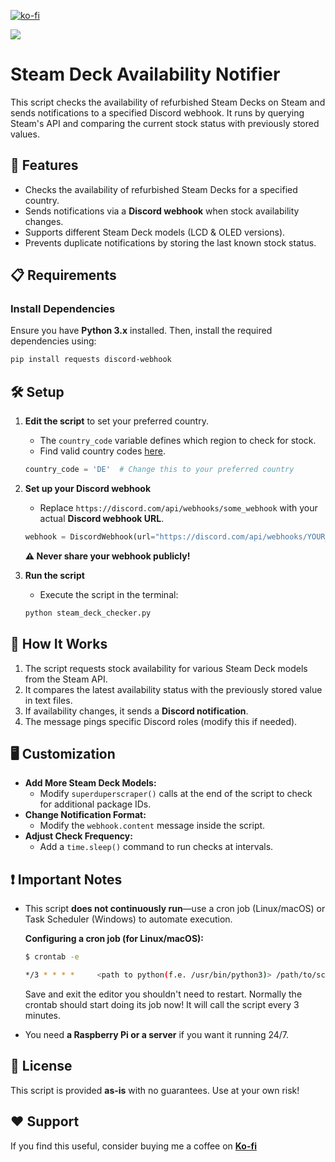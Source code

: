 [![ko-fi](https://ko-fi.com/img/githubbutton_sm.svg)](https://ko-fi.com/Y8Y41BZ8SM)

[![](https://dcbadge.limes.pink/api/server/5gpFTMkvJn)](https://discord.gg/5gpFTMkvJn)
# Steam Deck Availability Notifier

This script checks the availability of refurbished Steam Decks on Steam and sends notifications to a specified Discord webhook. It runs by querying Steam's API and comparing the current stock status with previously stored values.

## 🚀 Features
- Checks the availability of refurbished Steam Decks for a specified country.
- Sends notifications via a **Discord webhook** when stock availability changes.
- Supports different Steam Deck models (LCD & OLED versions).
- Prevents duplicate notifications by storing the last known stock status.

## 📋 Requirements
### Install Dependencies
Ensure you have **Python 3.x** installed. Then, install the required dependencies using:
```sh
pip install requests discord-webhook
```

## 🛠 Setup
1. **Edit the script** to set your preferred country.
   - The `country_code` variable defines which region to check for stock.
   - Find valid country codes [here](https://github.com/RudeySH/SteamCountries/blob/master/json/countries.json).
   ```python
   country_code = 'DE'  # Change this to your preferred country
   ```

2. **Set up your Discord webhook**
   - Replace `https://discord.com/api/webhooks/some_webhook` with your actual **Discord webhook URL**.
   ```python
   webhook = DiscordWebhook(url="https://discord.com/api/webhooks/YOUR_WEBHOOK", content="error")
   ```
   **⚠️ Never share your webhook publicly!**

3. **Run the script**
   - Execute the script in the terminal:
   ```sh
   python steam_deck_checker.py
   ```

## 🔧 How It Works
1. The script requests stock availability for various Steam Deck models from the Steam API.
2. It compares the latest availability status with the previously stored value in text files.
3. If availability changes, it sends a **Discord notification**.
4. The message pings specific Discord roles (modify this if needed).

## 🖥 Customization
- **Add More Steam Deck Models:**
  - Modify `superduperscraper()` calls at the end of the script to check for additional package IDs.
- **Change Notification Format:**
  - Modify the `webhook.content` message inside the script.
- **Adjust Check Frequency:**
  - Add a `time.sleep()` command to run checks at intervals.

## ❗ Important Notes
- This script **does not continuously run**—use a cron job (Linux/macOS) or Task Scheduler (Windows) to automate execution.
  
   **Configuring a cron job (for Linux/macOS):**
   ```bash
   $ crontab -e
   ```
   ```bash
   */3 * * * *     <path to python(f.e. /usr/bin/python3)> /path/to/script.py >> path/to/logfile.log
   ```
   Save and exit the editor you shouldn't need to restart. Normally the crontab should start doing its job now!
   It will call the script every 3 minutes.
- You need **a Raspberry Pi or a server** if you want it running 24/7.

## 📝 License
This script is provided **as-is** with no guarantees. Use at your own risk!

## ❤️ Support
If you find this useful, consider buying me a coffee on [**Ko-fi**](https://ko-fi.com/Y8Y41BZ8SM)

